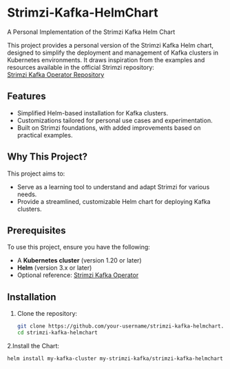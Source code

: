 # Strimzi-Kafka-HelmChart
A Personal Implementation of the Strimzi Kafka Helm Chart

This project provides a personal version of the Strimzi Kafka Helm chart, designed to simplify the deployment and management of Kafka clusters in Kubernetes environments. It draws inspiration from the examples and resources available in the official Strimzi repository:  
[Strimzi Kafka Operator Repository](https://github.com/strimzi/strimzi-kafka-operator)

## Features
- Simplified Helm-based installation for Kafka clusters.
- Customizations tailored for personal use cases and experimentation.
- Built on Strimzi foundations, with added improvements based on practical examples.

## Why This Project?
This project aims to:
- Serve as a learning tool to understand and adapt Strimzi for various needs.
- Provide a streamlined, customizable Helm chart for deploying Kafka clusters.

## Prerequisites
To use this project, ensure you have the following:
- A **Kubernetes cluster** (version 1.20 or later)
- **Helm** (version 3.x or later)
- Optional reference: [Strimzi Kafka Operator](https://strimzi.io/)

## Installation
1. Clone the repository:
   ```bash
   git clone https://github.com/your-username/strimzi-kafka-helmchart.git
   cd strimzi-kafka-helmchart

2.Install the Chart:
  ```bash
  helm install my-kafka-cluster my-strimzi-kafka/strimzi-kafka-helmchart
